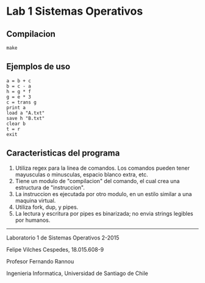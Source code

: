 # Lab 1 Sistemas Operativos

## Compilacion

```
make
```

## Ejemplos de uso
```
a = b + c
b = c - a
h = g * f
g = e * 3
c = trans g
print a
load a "A.txt"
save h "B.txt"
clear b
t = r
exit
```
## Caracteristicas del programa
1. Utiliza regex para la linea de comandos. Los comandos pueden tener mayusculas o minusculas, espacio blanco extra, etc.
2. Tiene un modulo de "compilacion" del comando, el cual crea una estructura de "instruccion".
3. La instruccion es ejecutada por otro modulo, en un estilo similar a una maquina virtual.
4. Utiliza fork, dup, y pipes.
5. La lectura y escritura por pipes es binarizada; no envia strings legibles por humanos.

-------

Laboratorio 1 de Sistemas Operativos 2-2015

Felipe Vilches Cespedes, 18.015.608-9

Profesor Fernando Rannou

Ingenieria Informatica, Universidad de Santiago de Chile
